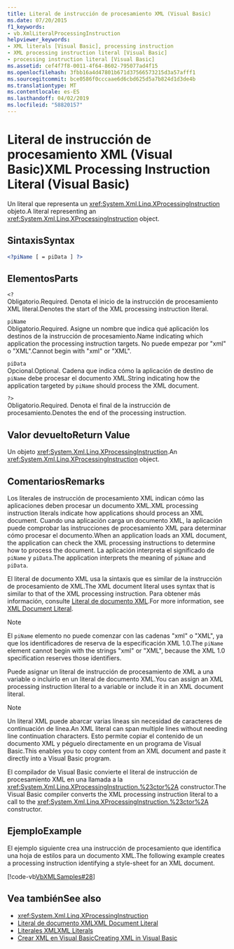 ```yaml
---
title: Literal de instrucción de procesamiento XML (Visual Basic)
ms.date: 07/20/2015
f1_keywords:
- vb.XmlLiteralProcessingInstruction
helpviewer_keywords:
- XML literals [Visual Basic], processing instruction
- XML processing instruction literal [Visual Basic]
- processing instruction literal [Visual Basic]
ms.assetid: cef4f7f8-0011-4f64-8602-795077ad4f15
ms.openlocfilehash: 3fbb16a4d47801b671d37566573215d3a57afff1
ms.sourcegitcommit: bce0586f0cccaae6d6cbd625d5a7b824d1d3de4b
ms.translationtype: MT
ms.contentlocale: es-ES
ms.lasthandoff: 04/02/2019
ms.locfileid: "58820157"
---
```

# <a name="xml-processing-instruction-literal-visual-basic"></a><span data-ttu-id="33cff-102">Literal de instrucción de procesamiento XML (Visual Basic)</span><span class="sxs-lookup"><span data-stu-id="33cff-102">XML Processing Instruction Literal (Visual Basic)</span></span>
<span data-ttu-id="33cff-103">Un literal que representa un <xref:System.Xml.Linq.XProcessingInstruction> objeto.</span><span class="sxs-lookup"><span data-stu-id="33cff-103">A literal representing an <xref:System.Xml.Linq.XProcessingInstruction> object.</span></span>  
  
## <a name="syntax"></a><span data-ttu-id="33cff-104">Sintaxis</span><span class="sxs-lookup"><span data-stu-id="33cff-104">Syntax</span></span>  
  
```xml  
<?piName [ = piData ] ?>  
```  
  
## <a name="parts"></a><span data-ttu-id="33cff-105">Elementos</span><span class="sxs-lookup"><span data-stu-id="33cff-105">Parts</span></span>  
 `<?`  
 <span data-ttu-id="33cff-106">Obligatorio.</span><span class="sxs-lookup"><span data-stu-id="33cff-106">Required.</span></span> <span data-ttu-id="33cff-107">Denota el inicio de la instrucción de procesamiento XML literal.</span><span class="sxs-lookup"><span data-stu-id="33cff-107">Denotes the start of the XML processing instruction literal.</span></span>  
  
 `piName`  
 <span data-ttu-id="33cff-108">Obligatorio.</span><span class="sxs-lookup"><span data-stu-id="33cff-108">Required.</span></span> <span data-ttu-id="33cff-109">Asigne un nombre que indica qué aplicación los destinos de la instrucción de procesamiento.</span><span class="sxs-lookup"><span data-stu-id="33cff-109">Name indicating which application the processing instruction targets.</span></span> <span data-ttu-id="33cff-110">No puede empezar por "xml" o "XML".</span><span class="sxs-lookup"><span data-stu-id="33cff-110">Cannot begin with "xml" or "XML".</span></span>  
  
 `piData`  
 <span data-ttu-id="33cff-111">Opcional.</span><span class="sxs-lookup"><span data-stu-id="33cff-111">Optional.</span></span> <span data-ttu-id="33cff-112">Cadena que indica cómo la aplicación de destino de `piName` debe procesar el documento XML.</span><span class="sxs-lookup"><span data-stu-id="33cff-112">String indicating how the application targeted by `piName` should process the XML document.</span></span>  
  
 `?>`  
 <span data-ttu-id="33cff-113">Obligatorio.</span><span class="sxs-lookup"><span data-stu-id="33cff-113">Required.</span></span> <span data-ttu-id="33cff-114">Denota el final de la instrucción de procesamiento.</span><span class="sxs-lookup"><span data-stu-id="33cff-114">Denotes the end of the processing instruction.</span></span>  
  
## <a name="return-value"></a><span data-ttu-id="33cff-115">Valor devuelto</span><span class="sxs-lookup"><span data-stu-id="33cff-115">Return Value</span></span>  
 <span data-ttu-id="33cff-116">Un objeto <xref:System.Xml.Linq.XProcessingInstruction>.</span><span class="sxs-lookup"><span data-stu-id="33cff-116">An <xref:System.Xml.Linq.XProcessingInstruction> object.</span></span>  
  
## <a name="remarks"></a><span data-ttu-id="33cff-117">Comentarios</span><span class="sxs-lookup"><span data-stu-id="33cff-117">Remarks</span></span>  
 <span data-ttu-id="33cff-118">Los literales de instrucción de procesamiento XML indican cómo las aplicaciones deben procesar un documento XML.</span><span class="sxs-lookup"><span data-stu-id="33cff-118">XML processing instruction literals indicate how applications should process an XML document.</span></span> <span data-ttu-id="33cff-119">Cuando una aplicación carga un documento XML, la aplicación puede comprobar las instrucciones de procesamiento XML para determinar cómo procesar el documento.</span><span class="sxs-lookup"><span data-stu-id="33cff-119">When an application loads an XML document, the application can check the XML processing instructions to determine how to process the document.</span></span> <span data-ttu-id="33cff-120">La aplicación interpreta el significado de `piName` y `piData`.</span><span class="sxs-lookup"><span data-stu-id="33cff-120">The application interprets the meaning of `piName` and `piData`.</span></span>  
  
 <span data-ttu-id="33cff-121">El literal de documento XML usa la sintaxis que es similar de la instrucción de procesamiento de XML.</span><span class="sxs-lookup"><span data-stu-id="33cff-121">The XML document literal uses syntax that is similar to that of the XML processing instruction.</span></span> <span data-ttu-id="33cff-122">Para obtener más información, consulte [Literal de documento XML](../../../visual-basic/language-reference/xml-literals/xml-document-literal.md).</span><span class="sxs-lookup"><span data-stu-id="33cff-122">For more information, see [XML Document Literal](../../../visual-basic/language-reference/xml-literals/xml-document-literal.md).</span></span>  
  
> [!NOTE]
>  <span data-ttu-id="33cff-123">El `piName` elemento no puede comenzar con las cadenas "xml" o "XML", ya que los identificadores de reserva de la especificación XML 1.0.</span><span class="sxs-lookup"><span data-stu-id="33cff-123">The `piName` element cannot begin with the strings "xml" or "XML", because the XML 1.0 specification reserves those identifiers.</span></span>  
  
 <span data-ttu-id="33cff-124">Puede asignar un literal de instrucción de procesamiento de XML a una variable o incluirlo en un literal de documento XML.</span><span class="sxs-lookup"><span data-stu-id="33cff-124">You can assign an XML processing instruction literal to a variable or include it in an XML document literal.</span></span>  
  
> [!NOTE]
>  <span data-ttu-id="33cff-125">Un literal XML puede abarcar varias líneas sin necesidad de caracteres de continuación de línea.</span><span class="sxs-lookup"><span data-stu-id="33cff-125">An XML literal can span multiple lines without needing line continuation characters.</span></span> <span data-ttu-id="33cff-126">Esto permite copiar el contenido de un documento XML y péguelo directamente en un programa de Visual Basic.</span><span class="sxs-lookup"><span data-stu-id="33cff-126">This enables you to copy content from an XML document and paste it directly into a Visual Basic program.</span></span>  
  
 <span data-ttu-id="33cff-127">El compilador de Visual Basic convierte el literal de instrucción de procesamiento XML en una llamada a la <xref:System.Xml.Linq.XProcessingInstruction.%23ctor%2A> constructor.</span><span class="sxs-lookup"><span data-stu-id="33cff-127">The Visual Basic compiler converts the XML processing instruction literal to a call to the <xref:System.Xml.Linq.XProcessingInstruction.%23ctor%2A> constructor.</span></span>  
  
## <a name="example"></a><span data-ttu-id="33cff-128">Ejemplo</span><span class="sxs-lookup"><span data-stu-id="33cff-128">Example</span></span>  
 <span data-ttu-id="33cff-129">El ejemplo siguiente crea una instrucción de procesamiento que identifica una hoja de estilos para un documento XML.</span><span class="sxs-lookup"><span data-stu-id="33cff-129">The following example creates a processing instruction identifying a style-sheet for an XML document.</span></span>  
  
 [!code-vb[VbXMLSamples#28](~/samples/snippets/visualbasic/VS_Snippets_VBCSharp/VbXMLSamples/VB/XMLSamples13.vb#28)]  
  
## <a name="see-also"></a><span data-ttu-id="33cff-130">Vea también</span><span class="sxs-lookup"><span data-stu-id="33cff-130">See also</span></span>

- <xref:System.Xml.Linq.XProcessingInstruction>
- [<span data-ttu-id="33cff-131">Literal de documento XML</span><span class="sxs-lookup"><span data-stu-id="33cff-131">XML Document Literal</span></span>](../../../visual-basic/language-reference/xml-literals/xml-document-literal.md)
- [<span data-ttu-id="33cff-132">Literales XML</span><span class="sxs-lookup"><span data-stu-id="33cff-132">XML Literals</span></span>](../../../visual-basic/language-reference/xml-literals/index.md)
- [<span data-ttu-id="33cff-133">Crear XML en Visual Basic</span><span class="sxs-lookup"><span data-stu-id="33cff-133">Creating XML in Visual Basic</span></span>](../../../visual-basic/programming-guide/language-features/xml/creating-xml.md)
